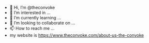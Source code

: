- 👋 Hi, I’m @theconvoke
- 👀 I’m interested in ...
- 🌱 I’m currently learning ...
- 💞️ I’m looking to collaborate on ...
- 📫 How to reach me ...
- my website is https://www.theconvoke.com/about-us-the-convoke

<!---
theconvoke/theconvoke is a ✨ special ✨ repository because its `README.md` (this file) appears on your GitHub profile.
You can click the Preview link to take a look at your changes.
--->
